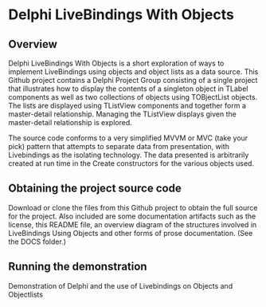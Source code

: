 # Delphi LiveBindings With Objects
## Overview
Delphi LiveBindings With Objects is a short exploration of ways to implement LiveBindings using objects and object lists as a data source. This Github project contains a Delphi Project Group consisting of a single project that illustrates how to display the contents of a singleton object in TLabel components as well as two collections of objects using TOBjectList<T> objects. The lists are displayed using TListView components and together form a master-detail relationship. Managing the TListView displays given the master-detail relationship is explored.

The source code conforms to a very simplified MVVM or MVC (take your pick) pattern that attempts to separate data from presentation, with Livebindings as the isolating technology. The data presented is arbitrarily created at run time in the Create constructors for the various objects used.
## Obtaining the project source code
Download or clone the files from this Github project to obtain the full source for the project. Also included are some documentation artifacts such as the license, this README file, an overview diagram of the structures involved in LiveBindings Using Objects and other forms of prose documentation. (See the DOCS folder.)
## Running the demonstration

Demonstration of Delphi and the use of Livebindings on Objects and Objectlists

